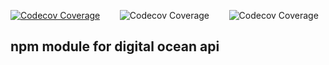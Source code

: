 [![Codecov Coverage](https://img.shields.io/codecov/c/github/mikejg101/digital-ocean-api/coverage.svg?style=flat-square)](https://codecov.io/gh/mikejg101/digital-ocean-api/) &nbsp;&nbsp;&nbsp;&nbsp;&nbsp;&nbsp; ![Codecov Coverage](https://travis-ci.com/mikejg101/digital-ocean-api.svg?branch=master) &nbsp;&nbsp;&nbsp;&nbsp;&nbsp;&nbsp; ![Codecov Coverage](https://img.shields.io/david/mikejg101/digital-ocean-api)

## npm module for digital ocean api